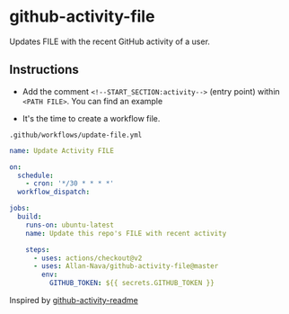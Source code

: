 # github-activity-file

Updates FILE with the recent GitHub activity of a user.


## Instructions

- Add the comment `<!--START_SECTION:activity-->` (entry point) within `<PATH FILE>`. You can find an example


- It's the time to create a workflow file.

`.github/workflows/update-file.yml`

```yml
name: Update Activity FILE

on:
  schedule:
    - cron: '*/30 * * * *'
  workflow_dispatch:

jobs:
  build:
    runs-on: ubuntu-latest
    name: Update this repo's FILE with recent activity

    steps:
      - uses: actions/checkout@v2
      - uses: Allan-Nava/github-activity-file@master
        env:
          GITHUB_TOKEN: ${{ secrets.GITHUB_TOKEN }}
```



Inspired by <a href="https://github.com/jamesgeorge007/github-activity-readme" _target="blank">github-activity-readme</a>